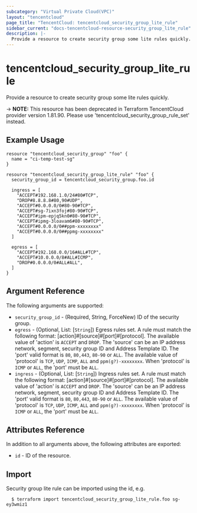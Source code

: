 ```yaml
---
subcategory: "Virtual Private Cloud(VPC)"
layout: "tencentcloud"
page_title: "TencentCloud: tencentcloud_security_group_lite_rule"
sidebar_current: "docs-tencentcloud-resource-security_group_lite_rule"
description: |-
  Provide a resource to create security group some lite rules quickly.
---
```


# tencentcloud_security_group_lite_rule

Provide a resource to create security group some lite rules quickly.

-> **NOTE:** This resource has been deprecated in Terraform TencentCloud provider version 1.81.90. Please use 'tencentcloud_security_group_rule_set' instead.

## Example Usage

```hcl
resource "tencentcloud_security_group" "foo" {
  name = "ci-temp-test-sg"
}

resource "tencentcloud_security_group_lite_rule" "foo" {
  security_group_id = tencentcloud_security_group.foo.id

  ingress = [
    "ACCEPT#192.168.1.0/24#80#TCP",
    "DROP#8.8.8.8#80,90#UDP",
    "ACCEPT#0.0.0.0/0#80-90#TCP",
    "ACCEPT#sg-7ixn3foj#80-90#TCP",
    "ACCEPT#ipm-epjq5kn0#80-90#TCP",
    "ACCEPT#ipmg-3loavam6#80-90#TCP",
    "ACCEPT#0.0.0.0/0##ppm-xxxxxxxx"
    "ACCEPT#0.0.0.0/0##ppmg-xxxxxxxx"
  ]

  egress = [
    "ACCEPT#192.168.0.0/16#ALL#TCP",
    "ACCEPT#10.0.0.0/8#ALL#ICMP",
    "DROP#0.0.0.0/0#ALL#ALL",
  ]
}
```

## Argument Reference

The following arguments are supported:

* `security_group_id` - (Required, String, ForceNew) ID of the security group.
* `egress` - (Optional, List: [`String`]) Egress rules set. A rule must match the following format: [action]#[source]#[port]#[protocol]. The available value of 'action' is `ACCEPT` and `DROP`. The 'source' can be an IP address network, segment, security group ID and Address Template ID. The 'port' valid format is `80`, `80,443`, `80-90` or `ALL`. The available value of 'protocol' is `TCP`, `UDP`, `ICMP`, `ALL` and `ppm(g?)-xxxxxxxx`. When 'protocol' is `ICMP` or `ALL`, the 'port' must be `ALL`.
* `ingress` - (Optional, List: [`String`]) Ingress rules set. A rule must match the following format: [action]#[source]#[port]#[protocol]. The available value of 'action' is `ACCEPT` and `DROP`. The 'source' can be an IP address network, segment, security group ID and Address Template ID. The 'port' valid format is `80`, `80,443`, `80-90` or `ALL`. The available value of 'protocol' is `TCP`, `UDP`, `ICMP`, `ALL` and `ppm(g?)-xxxxxxxx`. When 'protocol' is `ICMP` or `ALL`, the 'port' must be `ALL`.

## Attributes Reference

In addition to all arguments above, the following attributes are exported:

* `id` - ID of the resource.




## Import

Security group lite rule can be imported using the id, e.g.

```
  $ terraform import tencentcloud_security_group_lite_rule.foo sg-ey3wmiz1
```

